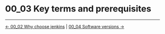 # 00_03 Key terms and prerequisites

<!-- FooterStart -->
---
[← 00_02 Why choose jenkins](../00_02_why_choose_jenkins/README.md) | [00_04 Software versions →](../00_04_software_versions/README.md)
<!-- FooterEnd -->
